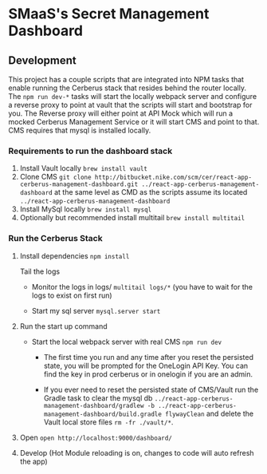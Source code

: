 # SMaaS's Secret Management Dashboard

## Development
This project has a couple scripts that are integrated into NPM tasks that enable running the Cerberus stack that resides behind the router locally.
The `npm run dev-*` tasks will start the locally webpack server and configure a reverse proxy to point at vault that the scripts will start and bootstrap for you.
The Reverse proxy will either point at API Mock which will run a mocked Cerberus Management Service or it will start CMS and point to that. CMS requires that mysql is installed locally.

### Requirements to run the dashboard stack
1. Install Vault locally `brew install vault`
2. Clone CMS `git clone http://bitbucket.nike.com/scm/cer/react-app-cerberus-management-dashboard.git ../react-app-cerberus-management-dashboard` at the same level as CMD as the scripts assume its located `../react-app-cerberus-management-dashboard`
3. Install MySql locally `brew install mysql`
4. Optionally but recommended install multitail `brew install multitail`

### Run the Cerberus Stack
1. Install dependencies `npm install`
    
    Tail the logs

    * Monitor the logs in logs/ `multitail logs/*` (you have to wait for the logs to exist on first run)
       
    * Start my sql server `mysql.server start`
    
2. Run the start up command
       
    * Start the local webpack server with real CMS `npm run dev`
          
        * The first time you run and any time after you reset the persisted state, you will be prompted for the OneLogin API Key. You can find the key in prod cerberus or in onelogin if you are an admin.

        * If you ever need to reset the persisted state of CMS/Vault run the Gradle task to clear the mysql db `../react-app-cerberus-management-dashboard/gradlew -b ../react-app-cerberus-management-dashboard/build.gradle flywayClean` and delete the Vault local store files `rm -fr ./vault/*`.
    
3. Open `open http://localhost:9000/dashboard/`
4. Develop (Hot Module reloading is on, changes to code will auto refresh the app)
